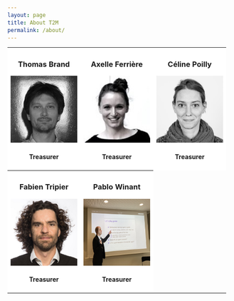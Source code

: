 ```yaml
---
layout: page
title: About T2M
permalink: /about/
---
```


<table style="width:100%" >
  <tr>
	<th style="background-color: white">
		<h3 class="team-list-title">Thomas Brand </h3>
		<img src="/assets/img/ids/TB.jpg" width=150 height=150 alt="Thomas Brand">
		<h4>Treasurer </h4>		
	</th>
	<th style="background-color: white">
		<h3 class="team-list-title">Axelle Ferrière </h3>
		<img src="/assets/img/ids/AF.jpg" width=150  height=150 alt="Thomas Brand">
		<h4>Treasurer </h4>
	</th>
	<th style="background-color: white">
		<h3 class="team-list-title">Céline Poilly</h3>
		<img src="/assets/img/ids/CP.jpg" width=150  height=150 alt="Thomas Brand">
		<h4>Treasurer </h4>		
	</th>
  </tr>
  <tr>
	<th style="background-color: white">
		<h3 class="team-list-title">Fabien Tripier </h3>
		<img src="/assets/img/ids/FT.jpg" width=150  height=150 alt="Thomas Brand">
		<h4>Treasurer </h4>		
	</th>
	<th style="background-color: white">
		<h3 class="team-list-title">Pablo Winant </h3>
		<img src="/assets/img/ids/PW.jpg" width=150  height=150 alt="Thomas Brand">
		<h4>Treasurer </h4>		
	</th>
  </tr>
</table>

